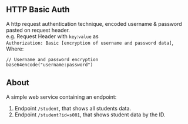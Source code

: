 ## HTTP Basic Auth
A http request authentication technique, encoded username & password pasted on request header.
<br>
e.g. Request Header with `key`:`value` as 
<br>`Authorization: Basic [encryption of username and password data]`,
<br> Where:
```
// Username and password encryption
base64encode("username:password")
```
## About
A simple web service containing an endpoint:
1. Endpoint `/student`, that shows all students data.
2. Endpoint `/student?id=s001`, that shows student data by the ID.